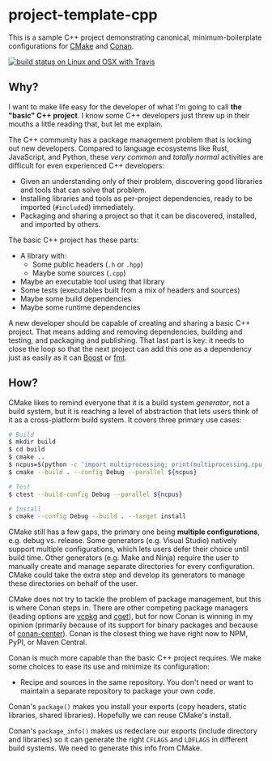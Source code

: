 # project-template-cpp

This is a sample C++ project demonstrating canonical, minimum-boilerplate
configurations for [CMake][] and [Conan][].

[CMake]: https://cmake.org/cmake/help/latest/manual/cmake.1.html
[Conan]: https://docs.conan.io

[![build status on Linux and OSX with Travis](https://travis-ci.org/thejohnfreeman/project-template-cpp.svg?branch=master)](https://travis-ci.org/thejohnfreeman/project-template-cpp)


## Why?

I want to make life easy for the developer of what I'm going to call **the
"basic" C++ project**. I know some C++ developers just threw up in their
mouths a little reading that, but let me explain.

The C++ community has a package management problem that is locking out new
developers. Compared to language ecosystems like Rust, JavaScript, and Python,
these *very common* and *totally normal* activities are difficult for even
experienced C++ developers:

- Given an understanding only of their problem, discovering good libraries and
  tools that can solve that problem.
- Installing libraries and tools as per-project dependencies, ready to be
  imported (`#include`d) immediately.
- Packaging and sharing a project so that it can be discovered, installed, and
  imported by others.

The basic C++ project has these parts:

- A library with:
    - Some public headers (`.h` or `.hpp`)
    - Maybe some sources (`.cpp`)
- Maybe an executable tool using that library
- Some tests (executables built from a mix of headers and sources)
- Maybe some build dependencies
- Maybe some runtime dependencies

A new developer should be capable of creating and sharing a basic C++ project.
That means adding and removing dependencies, building and testing, and
packaging and publishing. That last part is key: it needs to close the loop so
that the next project can add this one as a dependency just as easily as it
can [Boost][] or [fmt][].

[Boost]: https://www.boost.org://www.boost.org/
[fmt]: http://fmtlib.net/


## How?

CMake likes to remind everyone that it is a build system *generator*, not
a build system, but it is reaching a level of abstraction that lets users
think of it as a cross-platform build system. It covers three primary use
cases:

```sh
# Build
$ mkdir build
$ cd build
$ cmake ..
$ ncpus=$(python -c 'import multiprocessing; print(multiprocessing.cpu_count())')
$ cmake --build . --config Debug --parallel ${ncpus}

# Test
$ ctest --build-config Debug --parallel ${ncpus}

# Install
$ cmake --config Debug --build . --target install
```

CMake still has a few gaps, the primary one being **multiple configurations**,
e.g. debug vs. release. Some generators (e.g. Visual Studio) natively support
multiple configurations, which lets users defer their choice until build time.
Other generators (e.g. Make and Ninja) require the user to manually create and
manage separate directories for every configuration. CMake could take the
extra step and develop its generators to manage these directories on behalf of
the user.

CMake does not try to tackle the problem of package management, but this is
where Conan steps in. There are other competing package managers (leading
options are [vcpkg][] and [cget][]), but for now Conan is winning in my
opinion (primarily because of its support for binary packages and because of
[conan-center][]). Conan is the closest thing we have right now to NPM, PyPI,
or Maven Central.

[vcpkg]: https://vcpkg.readthedocs.io/
[cget]: https://github.com/pfultz2/cget
[conan-center]: https://bintray.com/conan/conan-center

Conan is much more capable than the basic C++ project requires. We make some
choices to ease its use and minimize its configuration:

- Recipe and sources in the same repository. You don't need or want to
  maintain a separate repository to package your own code.



Conan's `package()` makes you install your exports (copy headers, static
libraries, shared libraries). Hopefully we can reuse CMake's install.

Conan's `package_info()` makes us redeclare our exports (include directory and
libraries) so it can generate the right `CFLAGS` and `LDFLAGS` in different
build systems. We need to generate this info from CMake.
